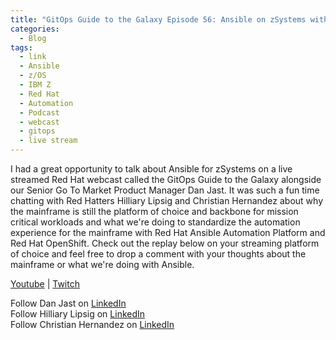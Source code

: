 ```yaml
---
title: "GitOps Guide to the Galaxy Episode 56: Ansible on zSystems with IBM "
categories:
  - Blog
tags:
  - link
  - Ansible
  - z/OS 
  - IBM Z 
  - Red Hat
  - Automation
  - Podcast
  - webcast
  - gitops
  - live stream
---
```


I had a great opportunity to talk about Ansible for zSystems on a live streamed Red Hat webcast called the GitOps Guide to the Galaxy alongside our Senior Go To Market Product Manager Dan Jast. It was such a fun time chatting with Red Hatters Hilliary Lipsig and Christian Hernandez about why the mainframe is still the platform of choice and backbone for mission critical workloads and what we're doing to standardize the automation experience for the mainframe with Red Hat Ansible Automation Platform and Red Hat OpenShift. Check out the replay below on your streaming platform of choice and feel free to drop a comment with your thoughts about the mainframe or what we're doing with Ansible. 

<a href="https://youtu.be/ZiIuu0spnp0" target="_blank">Youtube</a> | <a href="https://www.twitch.tv/videos/1773480918" target="_blank">Twitch</a> 

Follow Dan Jast on [LinkedIn](https://www.linkedin.com/in/daniel-jast-863598123/)  
Follow Hilliary Lipsig on [LinkedIn](https://www.linkedin.com/in/hilliary-lipsig-a5935245/)  
Follow Christian Hernandez on [LinkedIn](https://www.linkedin.com/in/chernandez1982/)